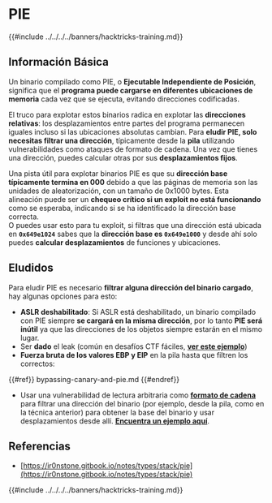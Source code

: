 # PIE

{{#include ../../../../banners/hacktricks-training.md}}

## Información Básica

Un binario compilado como PIE, o **Ejecutable Independiente de Posición**, significa que el **programa puede cargarse en diferentes ubicaciones de memoria** cada vez que se ejecuta, evitando direcciones codificadas.

El truco para explotar estos binarios radica en explotar las **direcciones relativas**: los desplazamientos entre partes del programa permanecen iguales incluso si las ubicaciones absolutas cambian. Para **eludir PIE, solo necesitas filtrar una dirección**, típicamente desde la **pila** utilizando vulnerabilidades como ataques de formato de cadena. Una vez que tienes una dirección, puedes calcular otras por sus **desplazamientos fijos**.

Una pista útil para explotar binarios PIE es que su **dirección base típicamente termina en 000** debido a que las páginas de memoria son las unidades de aleatorización, con un tamaño de 0x1000 bytes. Esta alineación puede ser un **chequeo crítico si un exploit no está funcionando** como se esperaba, indicando si se ha identificado la dirección base correcta.\
O puedes usar esto para tu exploit, si filtras que una dirección está ubicada en **`0x649e1024`** sabes que la **dirección base es `0x649e1000`** y desde ahí solo puedes **calcular desplazamientos** de funciones y ubicaciones.

## Eludidos

Para eludir PIE es necesario **filtrar alguna dirección del binario cargado**, hay algunas opciones para esto:

- **ASLR deshabilitado**: Si ASLR está deshabilitado, un binario compilado con PIE siempre **se cargará en la misma dirección**, por lo tanto **PIE será inútil** ya que las direcciones de los objetos siempre estarán en el mismo lugar.
- Ser **dado** el leak (común en desafíos CTF fáciles, [**ver este ejemplo**](https://ir0nstone.gitbook.io/notes/types/stack/pie/pie-exploit))
- **Fuerza bruta de los valores EBP y EIP** en la pila hasta que filtren los correctos:

{{#ref}}
bypassing-canary-and-pie.md
{{#endref}}

- Usar una vulnerabilidad de lectura arbitraria como [**formato de cadena**](../../format-strings/index.html) para filtrar una dirección del binario (por ejemplo, desde la pila, como en la técnica anterior) para obtener la base del binario y usar desplazamientos desde allí. [**Encuentra un ejemplo aquí**](https://ir0nstone.gitbook.io/notes/types/stack/pie/pie-bypass).

## Referencias

- [https://ir0nstone.gitbook.io/notes/types/stack/pie](https://ir0nstone.gitbook.io/notes/types/stack/pie)

{{#include ../../../../banners/hacktricks-training.md}}
